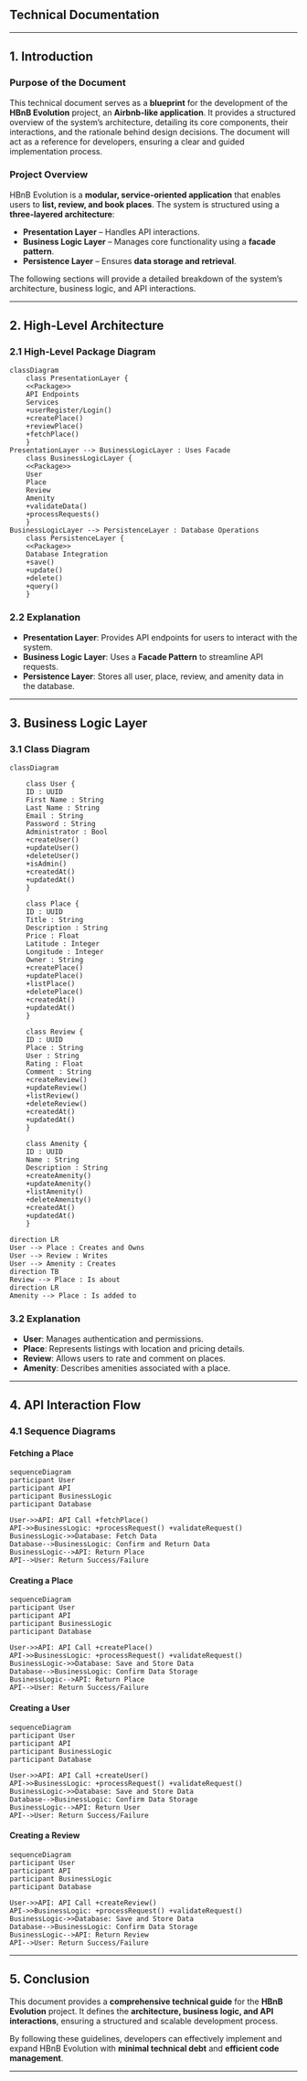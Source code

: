 ## **Technical Documentation**

---

## **1. Introduction**

### **Purpose of the Document**
This technical document serves as a **blueprint** for the development of the **HBnB Evolution** project, an **Airbnb-like application**. It provides a structured overview of the system’s architecture, detailing its core components, their interactions, and the rationale behind design decisions. The document will act as a reference for developers, ensuring a clear and guided implementation process.

### **Project Overview**
HBnB Evolution is a **modular, service-oriented application** that enables users to **list, review, and book places**. The system is structured using a **three-layered architecture**:
- **Presentation Layer** – Handles API interactions.
- **Business Logic Layer** – Manages core functionality using a **facade pattern**.
- **Persistence Layer** – Ensures **data storage and retrieval**.

The following sections will provide a detailed breakdown of the system’s architecture, business logic, and API interactions.

---

## **2. High-Level Architecture**

### **2.1 High-Level Package Diagram**

```mermaid
classDiagram
    class PresentationLayer {
    <<Package>>
    API Endpoints
    Services
    +userRegister/Login()
    +createPlace()
    +reviewPlace()
    +fetchPlace()
    }
PresentationLayer --> BusinessLogicLayer : Uses Facade
    class BusinessLogicLayer {
    <<Package>>
    User
    Place
    Review
    Amenity
    +validateData()
    +processRequests()
    }
BusinessLogicLayer --> PersistenceLayer : Database Operations
    class PersistenceLayer {
    <<Package>>
    Database Integration
    +save()
    +update()
    +delete()
    +query()
    }
```

### **2.2 Explanation**
- **Presentation Layer**: Provides API endpoints for users to interact with the system.
- **Business Logic Layer**: Uses a **Facade Pattern** to streamline API requests.
- **Persistence Layer**: Stores all user, place, review, and amenity data in the database.

---

## **3. Business Logic Layer**

### **3.1 Class Diagram**
```mermaid
classDiagram

    class User {
    ID : UUID
    First Name : String
    Last Name : String
    Email : String
    Password : String
    Administrator : Bool
    +createUser()
    +updateUser()
    +deleteUser()
    +isAdmin()
    +createdAt()
    +updatedAt()
    }

    class Place {
    ID : UUID
    Title : String
    Description : String
    Price : Float
    Latitude : Integer
    Longitude : Integer
    Owner : String
    +createPlace()
    +updatePlace()
    +listPlace()
    +deletePlace()
    +createdAt()
    +updatedAt()
    }

    class Review {
    ID : UUID
    Place : String
    User : String
    Rating : Float
    Comment : String
    +createReview()
    +updateReview()
    +listReview()
    +deleteReview()
    +createdAt()
    +updatedAt()
    }

    class Amenity {
    ID : UUID
    Name : String
    Description : String
    +createAmenity()
    +updateAmenity()
    +listAmenity()
    +deleteAmenity()
    +createdAt()
    +updatedAt()
    }

direction LR
User --> Place : Creates and Owns
User --> Review : Writes
User --> Amenity : Creates
direction TB
Review --> Place : Is about
direction LR
Amenity --> Place : Is added to
```

### **3.2 Explanation**
- **User**: Manages authentication and permissions.
- **Place**: Represents listings with location and pricing details.
- **Review**: Allows users to rate and comment on places.
- **Amenity**: Describes amenities associated with a place.

---

## **4. API Interaction Flow**

### **4.1 Sequence Diagrams**

#### **Fetching a Place**
```mermaid
sequenceDiagram
participant User
participant API
participant BusinessLogic
participant Database

User->>API: API Call +fetchPlace()
API->>BusinessLogic: +processRequest() +validateRequest()
BusinessLogic->>Database: Fetch Data
Database-->BusinessLogic: Confirm and Return Data
BusinessLogic-->API: Return Place
API-->User: Return Success/Failure
```

#### **Creating a Place**
```mermaid
sequenceDiagram
participant User
participant API
participant BusinessLogic
participant Database

User->>API: API Call +createPlace()
API->>BusinessLogic: +processRequest() +validateRequest()
BusinessLogic->>Database: Save and Store Data
Database-->BusinessLogic: Confirm Data Storage
BusinessLogic-->API: Return Place
API-->User: Return Success/Failure
```

#### **Creating a User**
```mermaid
sequenceDiagram
participant User
participant API
participant BusinessLogic
participant Database

User->>API: API Call +createUser()
API->>BusinessLogic: +processRequest() +validateRequest()
BusinessLogic->>Database: Save and Store Data
Database-->BusinessLogic: Confirm Data Storage
BusinessLogic-->API: Return User
API-->User: Return Success/Failure
```

#### **Creating a Review**
```mermaid
sequenceDiagram
participant User
participant API
participant BusinessLogic
participant Database

User->>API: API Call +createReview()
API->>BusinessLogic: +processRequest() +validateRequest()
BusinessLogic->>Database: Save and Store Data
Database-->BusinessLogic: Confirm Data Storage
BusinessLogic-->API: Return Review
API-->User: Return Success/Failure
```

---

## **5. Conclusion**
This document provides a **comprehensive technical guide** for the **HBnB Evolution** project. It defines the **architecture, business logic, and API interactions**, ensuring a structured and scalable development process.

By following these guidelines, developers can effectively implement and expand HBnB Evolution with **minimal technical debt** and **efficient code management**.

---

